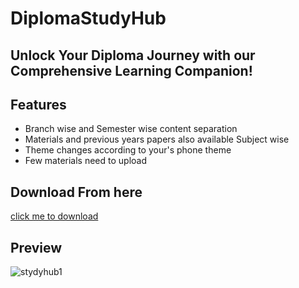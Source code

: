 # DiplomaStudyHub
## Unlock Your Diploma Journey with our Comprehensive Learning Companion!
## Features
- Branch wise and Semester wise content separation
- Materials and previous years papers also available Subject wise
- Theme changes according to your's phone theme
- Few materials need to upload
## Download From here
[click me to download]()
## Preview
![stydyhub1](https://github.com/tumpudikarthikeya/Clg_Materials/assets/120441030/904bbb70-1d4d-42f9-a664-ae0e04f7ca34)

